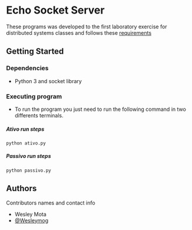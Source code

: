 # Echo Socket Server 

These programs was developed to the first laboratory exercise for distributed systems classes and follows these [requirements](https://drive.google.com/file/d/1SrD1sn-zE7C6xkpVeLAJO_cayQ0uSbu-/view)

## Getting Started

### Dependencies

* Python 3 and socket library

### Executing program

* To run the program you just need to run the following command in two differents terminals.
##### Ativo run steps
```
python ativo.py
```
##### Passivo run steps
```
python passivo.py
```

## Authors

Contributors names and contact info

* Wesley Mota  
* [@Wesleymog](https://github.com/wesleymog)
